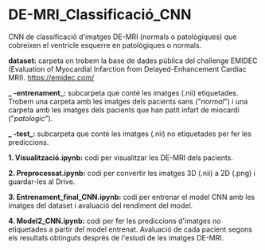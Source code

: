 # DE-MRI_Classificació_CNN
CNN de classificació d'imatges DE-MRI (normals o patològiques) que cobreixen el ventricle esquerre en patològiques o normals. 

**dataset:** carpeta on trobem la base de dades pública del challenge EMIDEC (Evaluation of Myocardial Infarction from Delayed-Enhancement Cardiac MRI).
  https://emidec.com/
  
   **_   -entrenament_:** subcarpeta que conté les imatges (.nii) etiquetades. Trobem una carpeta amb les imatges dels pacients sans ("_normal_") i una carpeta          amb les imatges dels pacients que han patit infart de miocardi ("_patologic_").
       
   **_   -test_:** subcarpeta que conté les imatges (.nii) no etiquetades per fer les prediccions.
       

**1. Visualització.ipynb:** codi per visualitzar les DE-MRI dels pacients.
  
**2. Preprocessat.ipynb:** codi per convertir les imatges 3D (.nii) a 2D (.png) i guardar-les al Drive. 
  
**3. Entrenament_final_CNN.ipynb:** codi per entrenar el model CNN amb les imatges del dataset i avaluació del rendiment del model. 
  
**4. Model2_CNN.ipynb:** codi per fer les prediccions d'imatges no etiquetades a partir del model entrenat. Avaluació de cada pacient segons els resultats obtinguts després de l'estudi de les imatges DE-MRI. 
